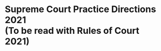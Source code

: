 <p align="center">
<h1>Supreme Court Practice Directions 2021 <br> (To be read with Rules of Court 2021)</h1>
</p>
